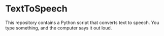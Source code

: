 # TextToSpeech
This repository contains a Python script that converts text to speech. You type something, and the computer says it out loud.
